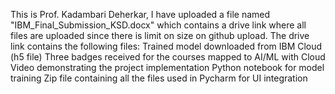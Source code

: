 This is Prof. Kadambari Deherkar,  I have uploaded a file named "IBM_Final_Submission_KSD.docx" which contains a drive link where all files are uploaded since there is limit on size on github upload. The drive link contains the following files:
Trained model downloaded from IBM Cloud (h5 file)
Three badges received for the courses mapped to AI/ML with Cloud
Video demonstrating the project implementation
Python notebook for model training
Zip file containing all the files used in Pycharm for UI integration
